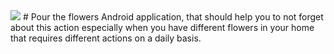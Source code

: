 <img src="https://travis-ci.org/mniami/pourtheflowers.svg?branch=master"/>
# Pour the flowers
Android application, that should help you to not forget about this action especially when you have different flowers in your home that requires different actions on a daily basis.
